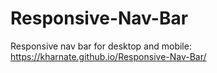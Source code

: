 # Responsive-Nav-Bar

Responsive nav bar for desktop and mobile: https://kharnate.github.io/Responsive-Nav-Bar/
